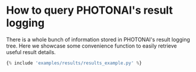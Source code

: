 # How to query PHOTONAI's result logging
 
There is a whole bunch of information stored in PHOTONAI's result logging tree. 
Here we showcase some convenience function to easily retrieve
useful result details. 


```python
{% include 'examples/results/results_example.py' %}
```
